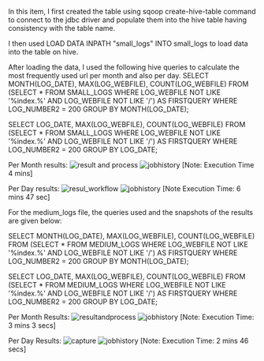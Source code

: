 In this item, I first created the table using sqoop create-hive-table command to connect to the jdbc driver and populate them into the hive table having consistency with the table name.

I then used LOAD DATA INPATH "small_logs" INTO small_logs to load data into the table on hive.

After loading the data, I used the following hive queries to calculate the most frequently used url per month and also per day.
SELECT MONTH(LOG_DATE), MAX(LOG_WEBFILE), COUNT(LOG_WEBFILE)
FROM
(SELECT *
FROM SMALL_LOGS
WHERE LOG_WEBFILE NOT LIKE '%index.%' AND LOG_WEBFILE NOT LIKE '/') AS FIRSTQUERY
WHERE LOG_NUMBER2 = 200
GROUP BY MONTH(LOG_DATE);

SELECT LOG_DATE, MAX(LOG_WEBFILE), COUNT(LOG_WEBFILE)
FROM
(SELECT *
FROM SMALL_LOGS
WHERE LOG_WEBFILE NOT LIKE '%index.%' AND LOG_WEBFILE NOT LIKE '/') AS FIRSTQUERY
WHERE LOG_NUMBER2 = 200
GROUP BY LOG_DATE;

Per Month results:
![result and process](https://cloud.githubusercontent.com/assets/17952712/25561337/83f129da-2d2f-11e7-94bf-5e05203adad0.JPG)
![jobhistory](https://cloud.githubusercontent.com/assets/17952712/25561338/864be936-2d2f-11e7-92b3-c7c7daf8e49e.JPG)
[Note: Execution Time 4 mins]

Per Day results:
![resul_workflow](https://cloud.githubusercontent.com/assets/17952712/25561367/16bacce4-2d30-11e7-81fd-a46dc10a1de5.JPG)
![jobhistory](https://cloud.githubusercontent.com/assets/17952712/25561362/07e8cedc-2d30-11e7-926d-768fa9d128a1.JPG)
[Note Execution Time: 6 mins 47 sec]


For the medium_logs file, the queries used and the snapshots of the results are given below:

SELECT MONTH(LOG_DATE), MAX(LOG_WEBFILE), COUNT(LOG_WEBFILE)
FROM
(SELECT *
FROM MEDIUM_LOGS
WHERE LOG_WEBFILE NOT LIKE '%index.%' AND LOG_WEBFILE NOT LIKE '/') AS FIRSTQUERY
WHERE LOG_NUMBER2 = 200
GROUP BY MONTH(LOG_DATE);


SELECT LOG_DATE, MAX(LOG_WEBFILE), COUNT(LOG_WEBFILE)
FROM
(SELECT *
FROM MEDIUM_LOGS
WHERE LOG_WEBFILE NOT LIKE '%index.%' AND LOG_WEBFILE NOT LIKE '/') AS FIRSTQUERY
WHERE LOG_NUMBER2 = 200
GROUP BY LOG_DATE;


Per Month Results:
![resultandprocess](https://cloud.githubusercontent.com/assets/17952712/25561403/81b084e4-2d30-11e7-85b4-2222addd4b60.JPG)
![jobhistory](https://cloud.githubusercontent.com/assets/17952712/25561405/83c85a18-2d30-11e7-8d7e-f0b858dda3f9.JPG)
[Note: Execution Time: 3 mins 3 secs]

Per Day Results:
![capture](https://cloud.githubusercontent.com/assets/17952712/25561414/b31e7f86-2d30-11e7-9bb8-6ee4a3d86fb7.JPG)
![jobhistory](https://cloud.githubusercontent.com/assets/17952712/25561421/dc64e74a-2d30-11e7-877d-7dc50e9a7c0a.JPG)
[Note: Execution Time: 2 mins 46 secs]

